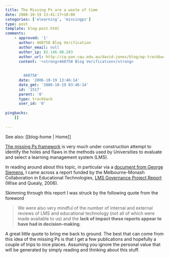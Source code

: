 ```yaml
---
title: The Missing Ps are a waste of time
date: 2006-10-19 13:41:17+10:00
categories: ['elearning', 'missingps']
type: post
template: blog-post.html
comments:
    - approved: '1'
      author: 460758 Blog Verification
      author_email: null
      author_ip: 82.146.98.203
      author_url: http://cq-pan.cqu.edu.au/david-jones/blog/wp-trackback.php?p=55
      content: '<strong>460758 Blog Verification</strong>
    
    
        460758'
      date: '2006-10-19 13:46:14'
      date_gmt: '2006-10-19 03:46:14'
      id: '1517'
      parent: '0'
      type: trackback
      user_id: '0'
    
pingbacks:
    []
    
---
```


See also: [[blog-home | Home]]

[The missing Ps framework](http://cq-pan.cqu.edu.au/david-jones/blog/?p=52) is very much under construction attempt to identify the holes and flaws in the methods used by Universities to evaluate and select a learning management system (LMS).

In reading around about this topic, in particular via a [document from George Siemens](http://cq-pan.cqu.edu.au/david-jones/blog/?p=54), I came across a report funded by the Melbourne-Monash Collaboration in Educational Technologies, [LMS Governance Project Report](http://www.infodiv.unimelb.edu.au/telars/talmet/melbmonash/media/LMSGovernanceFinalReport.pdf) (Wise and Quealy, 2006).

Skimming through this report I was struck by the following quote from the foreword

> We were also very mindful of the number of internal and external reviews of LMS and educational technology (not all of which were made available to us) and the **lack of impact these reports appear to have had in decision-making**.

A great little quote to bring me back to ground. The best that can come from this idea of the missing Ps is that I get a few publications and hopefully a couple of trips to nice places. Assuming you ignore the personal value that will be generated by simply reading and thinking about this stuff.